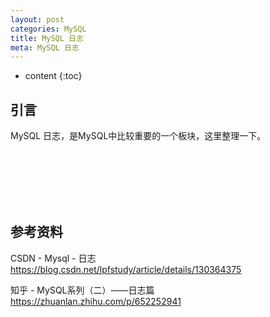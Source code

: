 ```yaml
---
layout: post
categories: MySQL
title: MySQL 日志
meta: MySQL 日志
---
```

* content
{:toc}

## 引言

MySQL 日志，是MySQL中比较重要的一个板块，这里整理一下。







<br/><br/><br/><br/><br/>
## 参考资料

CSDN - Mysql - 日志 <https://blog.csdn.net/lpfstudy/article/details/130364375>

知乎 - MySQL系列（二）——日志篇 <https://zhuanlan.zhihu.com/p/652252941>

